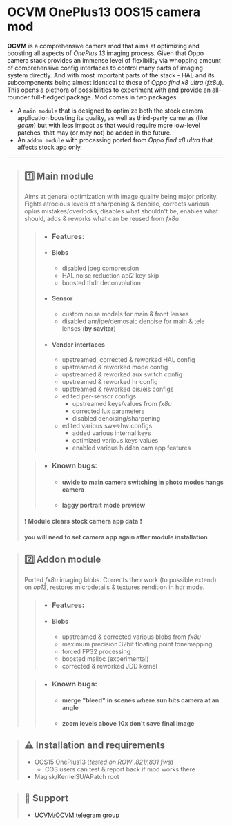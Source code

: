 # OCVM OnePlus13 OOS15 camera mod

**OCVM** is a comprehensive camera mod that aims at optimizing and boosting all aspects of *OnePlus 13* imaging process. Given that Oppo camera stack provides an immense level of flexibility via whopping amount of comprehensive config interfaces to control many parts of imaging system directly. And with most important parts of the stack - HAL and its subcomponents being almost identical to those of *Oppo find x8 ultra* (*fx8u*). This opens a plethora of possibilities to experiment with and provide an all-rounder full-fledged package.
Mod comes in two packages: 
- A `main module` that is designed to optimize both the stock camera application boosting its quality, as well as third-party cameras (like *gcam*) but with less impact as that would require more low-level patches, that may (or may not) be added in the future. 
- An `addon module` with processing ported from *Oppo find x8 ultra* that affects stock app only.
---


> ## :one: Main module
> Aims at general optimization with image quality being major priority. Fights atrocious levels of sharpening & denoise, corrects various oplus mistakes/overlooks, disables what shouldn't be, enables what should, adds & reworks what can be reused from *fx8u*.
>
>> - ### **Features:**
>> - #### **Blobs**
>>   + disabled jpeg compression
>>   + HAL noise reduction api2 key skip
>>   + boosted thdr deconvolution
>> + #### **Sensor**
>>   + custom noise models for main & front lenses
>>   + disabled anr/ipe/demosaic denoise for main & tele lenses (**by savitar**)
>> + #### **Vendor interfaces**
>>   + upstreamed, corrected & reworked HAL config
>>   + upstreamed & reworked mode config
>>   + upstreamed & reworked aux switch config
>>   + upstreamed & reworked hr config
>>   + upstreamed & reworked ois/eis configs
>>   + edited per-sensor configs
>>     + upstreamed keys/values from *fx8u*
>>     + corrected lux parameters
>>     + disabled denoising/sharpening
>>   + edited various sw<->hw configs
>>     + added various internal keys
>>     + optimized various keys values
>>     + enabled various hidden cam app features
>
>> - ### **Known bugs:**
>>   - #### uwide to main camera switching in photo modes hangs camera
>>   - #### laggy portrait mode preview
>
>
> :exclamation: **Module clears stock camera app data** :exclamation:
>
> **you will need to set camera app again after module installation**
>

> ## :two: Addon module
> Ported *fx8u* imaging blobs. Corrects their work (to possible extend) on *op13*, restores microdetails & textures rendition in hdr mode.
>
>> - ### **Features:**
>> - #### **Blobs**
>>   + upstreamed & corrected various blobs from *fx8u*
>>   + maximum precision 32bit floating point tonemapping
>>   + forced FP32 processing
>>   + boosted malloc (experimental)
>>   + corrected & reworked JDD kernel
>
>> - ### **Known bugs:**
>>   - #### merge "bleed" in scenes where sun hits camera at an angle
>>   - #### zoom levels above 10x don't save final image
>

> ## :warning: Installation and requirements
> + OOS15 OnePlus13 (*tested on ROW .821/.831 fws*)
>   + COS users can test & report back if mod works there
> + Magisk/KernelSU/APatch root

> ## :incoming_envelope: Support
> + [UCVM/OCVM telegram group](https://t.me/ucvm_gcam/24733)
